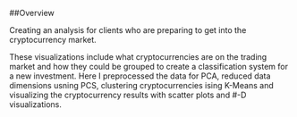 ##Overview


Creating an analysis for clients who are preparing to get into the cryptocurrency market.

These visualizations include what cryptocurrencies are on the trading market and how they could be grouped to create a classification system for a new investment.
Here I preprocessed the data for PCA, reduced data dimensions usning PCS, clustering cryptocurrencies ising K-Means and visualizing the cryptocurrency results with scatter plots and #-D visualizations. 
